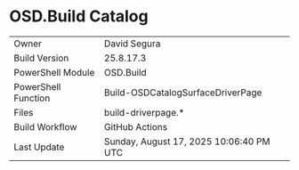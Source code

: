 ﻿# OSD.Build Catalog

| | |
|-|-|
| Owner | David Segura |
| Build Version | 25.8.17.3 |
| PowerShell Module | OSD.Build |
| PowerShell Function | Build-OSDCatalogSurfaceDriverPage |
| Files | build-driverpage.* |
| Build Workflow | GitHub Actions |
| Last Update | Sunday, August 17, 2025 10:06:40 PM UTC |
